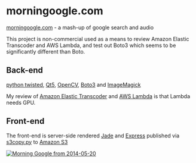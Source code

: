 morningoogle.com
================

[morningoogle.com](http://morningoogle.com "MorninGoogle") - a mash-up of google search and audio

This project is non-commercial used as a means to review Amazon Elastic Transcoder and AWS Lambda, and test out Boto3 which seems to be significantly different than Boto.

Back-end
-------------

[python twisted](https://twistedmatrix.com), [Qt5](http://doc.qt.io/qt-5), [OpenCV](http://opencv.org), [Boto3](http://github.com/boto/boto3) and [ImageMagick](http://www.imagemagick.org)

My review of [Amazon Elastic Transcoder](https://aws.amazon.com/elastictranscoder) and [AWS Lambda](https://aws.amazon.com/lambda) is that Lambda needs GPU.  

Front-end
-------------

The front-end is server-side rendered [Jade](http://jade-lang.com) and [Express](http://expressjs.com) published via [s3copy.py](https://gist.github.com/kmcintyre/6998159) to [Amazon S3](http://aws.amazon.com/s3/)

[![Morning Google from 2014-05-20](http://img.youtube.com/vi/BeutJydMRKE/0.jpg)](http://www.youtube.com/watch?v=BeutJydMRKE)